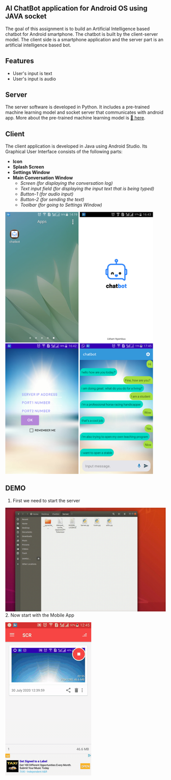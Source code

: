 ## AI ChatBot application for Android OS using JAVA socket
The goal of this assignment is to build an Artificial Intelligence based chatbot for Android smartphone.
The chatbot is built by the client-server model. The client side is a smartphone application and the server part is an artificial intelligence based bot.
## Features
* User's input is text
* User's input is audio
## Server
The server software is developed in Python. It includes a pre-trained machine learning model and socket server that communicates with android app. More about the pre-trained machine learning model is [🦄 here](https://medium.com/@Thomwolf/how-to-build-a-state-of-the-art-conversational-ai-with-transfer-learning-2d818ac26313).
## Client
The client application is developed in Java using Android Studio. Its Graphical User Interface consists of the following parts:
* **Icon** 
* **Splash Screen**  
* **Settings Window**  
* **Main Conversation Window** 
  * *Screen (for displaying the conversation log)*
  * *Text input field (for displaying the input text that is being typed)*
  * *Button-1 (for audio input)*
  * *Button-2 (for sending the text)*
  * *Toolbar (for going to Settings Window)*
  

<img src="https://github.com/Lkham/ChatBot/blob/master/Demo/icon.png" width="230"> <img src="https://github.com/Lkham/ChatBot/blob/master/Demo/splashScreen.png" width="230"> <img src="https://github.com/Lkham/ChatBot/blob/master/Demo/SettingsWindow.png" width="230"> <img src="https://github.com/Lkham/ChatBot/blob/master/Demo/MainWindow.png" width="230">

## DEMO
1. First we need to start the server

![Server_Demo](https://github.com/Lkham/ChatBot/blob/master/Demo/Server_Demo.gif)
2. Now start with the Mobile App

![Android_Demo](https://github.com/Lkham/ChatBot/blob/master/Demo/Android-Demo.gif)

